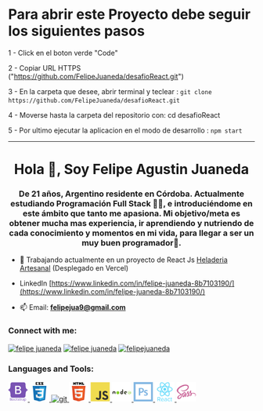 # Para abrir este Proyecto debe seguir los siguientes pasos

1 - Click en el boton verde "Code"

2 - Copiar URL HTTPS ("https://github.com/FelipeJuaneda/desafioReact.git")

3 - En la carpeta que desee, abrir terminal y teclear : `git clone https://github.com/FelipeJuaneda/desafioReact.git`

4 - Moverse hasta la carpeta del repositorio con: cd desafioReact

5 - Por ultimo ejecutar la aplicacion en el modo de desarrollo : `npm start`

<hr>

<h1 align="center">Hola 👋, Soy Felipe Agustin Juaneda</h1>
<h3 align="center">De 21 años, Argentino residente en Córdoba. Actualmente estudiando Programación Full Stack 👨‍🎓, e introduciéndome en este ámbito que tanto me apasiona.   Mi objetivo/meta es obtener mucha mas experiencia, ir aprendiendo y nutriendo de cada conocimiento y momentos en mi vida, para llegar a ser un muy buen programador🎯.</h3>

- 🔭 Trabajando actualmente en un proyecto de React Js [Heladeria Artesanal](https://primer-app.vercel.app/) (Desplegado en Vercel)

- LinkedIn [https://www.linkedin.com/in/felipe-juaneda-8b7103190/](https://www.linkedin.com/in/felipe-juaneda-8b7103190/)

- 📫 Email: **felipejua9@gmail.com**

<h3 align="left">Connect with me:</h3>
<p align="left">
<a href="https://www.linkedin.com/in/felipe-juaneda-8b7103190/" target="blank"><img align="center" src="https://raw.githubusercontent.com/rahuldkjain/github-profile-readme-generator/master/src/images/icons/Social/linked-in-alt.svg" alt="felipe juaneda" height="30" width="40" /></a>
<a href="https://fb.com/felipe juaneda" target="blank"><img align="center" src="https://raw.githubusercontent.com/rahuldkjain/github-profile-readme-generator/master/src/images/icons/Social/facebook.svg" alt="felipe juaneda" height="30" width="40" /></a>
<a href="https://instagram.com/felipejuaneda" target="blank"><img align="center" src="https://raw.githubusercontent.com/rahuldkjain/github-profile-readme-generator/master/src/images/icons/Social/instagram.svg" alt="felipejuaneda" height="30" width="40" /></a>
</p>

<h3 align="left">Languages and Tools:</h3>
<p align="left"> <a href="https://getbootstrap.com" target="_blank" rel="noreferrer"> <img src="https://raw.githubusercontent.com/devicons/devicon/master/icons/bootstrap/bootstrap-plain-wordmark.svg" alt="bootstrap" width="40" height="40"/> </a> <a href="https://www.w3schools.com/css/" target="_blank" rel="noreferrer"> <img src="https://raw.githubusercontent.com/devicons/devicon/master/icons/css3/css3-original-wordmark.svg" alt="css3" width="40" height="40"/> </a> <a href="https://git-scm.com/" target="_blank" rel="noreferrer"> <img src="https://www.vectorlogo.zone/logos/git-scm/git-scm-icon.svg" alt="git" width="40" height="40"/> </a> <a href="https://www.w3.org/html/" target="_blank" rel="noreferrer"> <img src="https://raw.githubusercontent.com/devicons/devicon/master/icons/html5/html5-original-wordmark.svg" alt="html5" width="40" height="40"/> </a> <a href="https://developer.mozilla.org/en-US/docs/Web/JavaScript" target="_blank" rel="noreferrer"> <img src="https://raw.githubusercontent.com/devicons/devicon/master/icons/javascript/javascript-original.svg" alt="javascript" width="40" height="40"/> </a> <a href="https://nodejs.org" target="_blank" rel="noreferrer"> <img src="https://raw.githubusercontent.com/devicons/devicon/master/icons/nodejs/nodejs-original-wordmark.svg" alt="nodejs" width="40" height="40"/> </a> <a href="https://www.photoshop.com/en" target="_blank" rel="noreferrer"> <img src="https://raw.githubusercontent.com/devicons/devicon/master/icons/photoshop/photoshop-line.svg" alt="photoshop" width="40" height="40"/> </a> <a href="https://reactjs.org/" target="_blank" rel="noreferrer"> <img src="https://raw.githubusercontent.com/devicons/devicon/master/icons/react/react-original-wordmark.svg" alt="react" width="40" height="40"/> </a> <a href="https://sass-lang.com" target="_blank" rel="noreferrer"> <img src="https://raw.githubusercontent.com/devicons/devicon/master/icons/sass/sass-original.svg" alt="sass" width="40" height="40"/> </a> </p>
